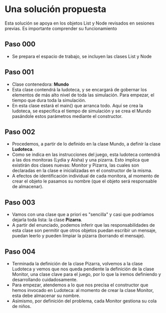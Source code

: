 # Una solución propuesta

Esta solución se apoya en los objetos List y Node revisados en sesiones previas. Es importante comprender su funcionamiento

## Paso 000

- Se prepara el espacio de trabajo, se incluyen las clases List y Node

## Paso 001

- Clase contenedora: **Mundo**
- Esta clase contendrá la ludoteca, y se encargará de gobernar los elementos de más alto nivel de toda las simulación. Para empezar, el tiempo que dura toda la simulación.
- En esta clase estará el main() que arranca todo. Aquí se crea la ludoteca, se especifica el tiempo de simulación y se crea el Mundo pasándole estos parámetros mediante el constructor.

## Paso 002

- Procedemos, a partir de lo definido en la clase Mundo, a definir la clase **Ludoteca**.
- Como se indica en las instrucciones del juego, esta ludoteca contendrá a las dos monitoras (Lydia y Aisha) y una pizarra. Esto implica que existirán dos clases nuevas: Monitor y Pizarra, las cuales son declaradas en la clase e inicializadas en el constructor de la misma.
- A efectos de identificación individual de cada monitora, al momento de crear el objeto le pasamos su nombre (que el objeto será responsable de almacenar).

## Paso 003

- Vamos con una clase que a priori es "sencilla" y casi que podríamos dejarla toda lista: la clase **Pizarra**.
- A partir del enunciado, podemos inferir que las responsabilidades de esta clase son permitir que otros objetos puedan escribir un mensaje, puedan leerlo y pueden limpiar la pizarra (borrando el mensaje).

## Paso 004

- Terminada la definición de la clase Pizarra, volvemos a la clase Ludoteca y vemos que nos queda pendiente la definición de la clase Monitor, una clase clave para el juego, por lo que la iremos definiendo y desarrollando cuidadosamente.
- Para empezar, atendemos a lo que nos precisa el constructor que hemos invocado en Ludoteca: al momento de crear la clase Monitor, esta debe almacenar su nombre.
- Asimismo, por definición del problema, cada Monitor gestiona su cola de niños.
